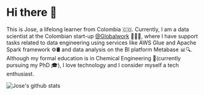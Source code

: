 # Hi there 👋

This is Jose, a lifelong learner from Colombia 🇨🇴. Currently, I am a data scientist at the Colombian start-up [@Globalwork](https://globalwork.co/) 🧑🏻‍💻, where I have support tasks related to data engineering using services like AWS Glue and Apache Spark framework ⚙️🛢️ and data analysis on the BI platform Metabase 📊🔍. Although my formal education is in Chemical Engineering 🧪(currently pursuing my PhD 🎓), I love technology and I consider myself a tech enthusiast.

![Jose's github stats](https://github-readme-stats.vercel.app/api?username=jodhernandezbe&show_icons=true&hide_border=true)
